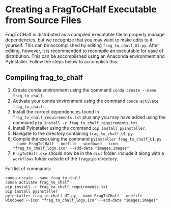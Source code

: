 # Creating a FragToCHalf Executable from Source Files

FragToCHalf is distributed as a compiled executable file to properly manage dependencies, but we recognize that you may want to make edits to it yourself. This can be accomplished by editing ```frag_to_chalf_UI.py```. After editing, however, it is recommended to recompile an executable for ease of distribution. This can be accomplished using an Anaconda environment and PyInstaller. Follow the steps below to accomplish this:

## Compiling frag_to_chalf
1. Create conda environment using the command ```conda create --name frag_to_chalf```.
2. Activate your conda environment using the command ```conda activate frag_to_chalf```.
3. Install the correct dependencies found in ```frag_to_chalf_requirements.txt``` plus any you may have added using the command ```pip install -r frag_to_chalf_requirements.txt```.
4. Install PyInstaller using the command  ```pip install pyinstaller```.
5. Navigate to the directory containing ```frag_to_chalf_UI.py```.
6. Compile the exe using the command ```pyinstaller frag_to_chalf_UI.py --name FragToCHalf --onefile --windowed --icon "frag_to_chalf_logo.ico" --add-data "images;images"```
7. ```FragToCHalf.exe``` should now be in the ```dist``` folder. Include it along with a ```workflows``` folder outside of the ```fragpipe``` directory.

Full list of commands:
```
conda create --name frag_to_chalf
conda activate frag_to_chalf
pip install -r frag_to_chalf_requirements.txt
pip install pyinstaller
pyinstaller frag_to_chalf_UI.py --name FragToCHalf --onefile --windowed --icon "frag_to_chalf_logo.ico" --add-data "images;images"
```